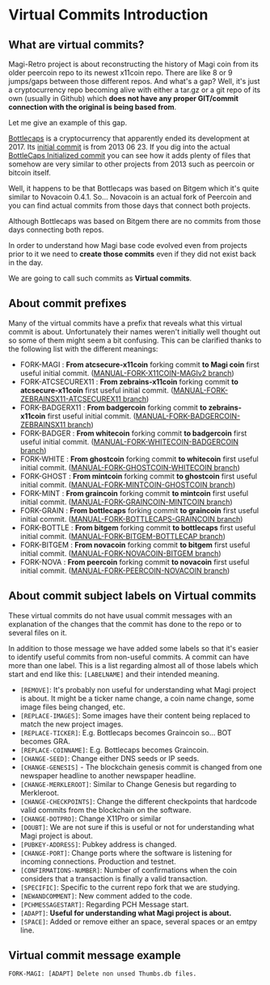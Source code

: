 # Virtual Commits Introduction

## What are virtual commits?

Magi-Retro project is about reconstructing the history of Magi coin from its older peercoin repo to its newest x11coin repo. There are like 8 or 9 jumps/gaps between those different repos. And what's a gap? Well, it's just a cryptocurrency repo becoming alive with either a tar.gz or a git repo of its own (usually in Github) which **does not have any proper GIT/commit connection with the original is being based from**.

Let me give an example of this gap.

[Bottlecaps](https://github.com/magi-retro/bottlecaps/commits/master/) is a cryptocurrency that apparently ended its development at 2017. Its [initial commit](https://github.com/magi-retro/bottlecaps/commits/INITIAL_COMMIT_BRANCH) is from 2013 06 23. If you dig into the actual [BottleCaps Initialized commit](https://github.com/magi-retro/bottlecaps/commit/65c2cc8383ac1ab751bd5fda31f275197bec62e0) you can see how it adds plenty of files that somehow are very similar to other projects from 2013 such as peercoin or bitcoin itself.

Well, it happens to be that Bottlecaps was based on Bitgem which it's quite similar to Novacoin 0.4.1. So... Novacoin is an actual fork of Peercoin and you can find actual commits from those days that connect both projects.

Although Bottlecaps was based on Bitgem there are no commits from those days connecting both repos.

In order to understand how Magi base code evolved even from projects prior to it we need to **create those commits** even if they did not exist back in the day.

We are going to call such commits as **Virtual commits**.

## About commit prefixes

Many of the virtual commits have a prefix that reveals what this virtual commit is about.
Unfortunately their names weren't initially well thought out so some of them might seem a bit confusing.
This can be clarified thanks to the following list with the different meanings:

- FORK-MAGI : **From atcsecure-x11coin** forking commit **to Magi coin** first useful initial commit. ([MANUAL-FORK-X11COIN-MAGIv2 branch](https://github.com/magi-retro/peercoin/commits/MANUAL-FORK-X11COIN-MAGIv2/))
- FORK-ATCSECUREX11 : **From zebrains-x11coin** forking commit **to atcsecure-x11coin** first useful initial commit. ([MANUAL-FORK-ZEBRAINSX11-ATCSECUREX11 branch](https://github.com/magi-retro/peercoin/commits/MANUAL-FORK-ZEBRAINSX11-ATCSECUREX11/))
- FORK-BADGERX11 : **From badgercoin** forking commit **to zebrains-x11coin** first useful initial commit. ([MANUAL-FORK-BADGERCOIN-ZEBRAINSX11 branch](https://github.com/magi-retro/peercoin/commits/MANUAL-FORK-BADGERCOIN-ZEBRAINSX11/))
- FORK-BADGER : **From whitecoin** forking commit **to badgercoin** first useful initial commit. ([MANUAL-FORK-WHITECOIN-BADGERCOIN branch](https://github.com/magi-retro/peercoin/commits/MANUAL-FORK-WHITECOIN-BADGERCOIN/))
- FORK-WHITE : **From ghostcoin** forking commit **to whitecoin** first useful initial commit. ([MANUAL-FORK-GHOSTCOIN-WHITECOIN branch](https://github.com/magi-retro/peercoin/commits/MANUAL-FORK-GHOSTCOIN-WHITECOIN/))
- FORK-GHOST : **From mintcoin** forking commit **to ghostcoin** first useful initial commit. ([MANUAL-FORK-MINTCOIN-GHOSTCOIN branch](https://github.com/magi-retro/peercoin/commits/MANUAL-FORK-MINTCOIN-GHOSTCOIN/))
- FORK-MINT : **From graincoin** forking commit **to mintcoin** first useful initial commit. ([MANUAL-FORK-GRAINCOIN-MINTCOIN branch](https://github.com/magi-retro/peercoin/commits/MANUAL-FORK-GRAINCOIN-MINTCOIN/))
- FORK-GRAIN : **From bottlecaps** forking commit **to graincoin** first useful initial commit. ([MANUAL-FORK-BOTTLECAPS-GRAINCOIN branch](https://github.com/magi-retro/peercoin/commits/MANUAL-FORK-BOTTLECAPS-GRAINCOIN/))
- FORK-BOTTLE : **From bitgem** forking commit **to bottlecaps** first useful initial commit. ([MANUAL-FORK-BITGEM-BOTTLECAP branch](https://github.com/magi-retro/peercoin/commits/MANUAL-FORK-BITGEM-BOTTLECAP/))
- FORK-BITGEM : **From novacoin** forking commit **to bitgem** first useful initial commit. ([MANUAL-FORK-NOVACOIN-BITGEM branch](https://github.com/magi-retro/peercoin/commits/MANUAL-FORK-NOVACOIN-BITGEM/))
- FORK-NOVA : **From peercoin** forking commit **to novacoin** first useful initial commit. ([MANUAL-FORK-PEERCOIN-NOVACOIN branch](https://github.com/magi-retro/peercoin/commits/MANUAL-FORK-PEERCOIN-NOVACOIN/))

## About commit subject labels on Virtual commits

These virtual commits do not have usual commit messages with an explanation of the changes that the commit has done to the repo or to several files on it.

In addition to those message we have added some labels so that it's easier to identify useful commits from non-useful commits.
A commit can have more than one label.
This is a list regarding almost all of those labels which start and end like this: `[LABELNAME]` and their intended meaning.

- `[REMOVE]`: It's probably non useful for understanding what Magi project is about. It might be a ticker name change, a coin name change, some image files being changed, etc.
- `[REPLACE-IMAGES]`: Some images have their content being replaced to match the new project images.
- `[REPLACE-TICKER]`: E.g. Bottlecaps becomes Graincoin so... BOT becomes GRA.
- `[REPLACE-COINNAME]`: E.g. Bottlecaps becomes Graincoin.
- `[CHANGE-SEED]`: Change either DNS seeds or IP seeds.
- `[CHANGE-GENESIS]` - The blockchain genesis commit is changed from one newspaper headline to another newspaper headline.
- `[CHANGE-MERKLEROOT]`: Similar to Change Genesis but regarding to Merkleroot.
- `[CHANGE-CHECKPOINTS]`: Change the different checkpoints that hardcode valid commits from the blockchain on the software.
- `[CHANGE-DOTPRO]`: Change X11Pro or similar
- `[DOUBT]`: We are not sure if this is useful or not for understanding what Magi project is about.
- `[PUBKEY-ADDRESS]`: Pubkey address is changed.
- `[CHANGE-PORT]`: Change ports where the software is listening for incoming connections. Production and testnet.
- `[CONFIRMATIONS-NUMBER]`: Number of confirmations when the coin considers that a transaction is finally a valid transaction.
- `[SPECIFIC]`: Specific to the current repo fork that we are studying.
- `[NEWANDCOMMENT]`: New comment added to the code.
- `[PCHMESSAGESTART]`: Regarding PCH Message start.
- `[ADAPT]`: **Useful for understanding what Magi project is about.**
- `[SPACE]`: Added or remove either an space, several spaces or an emtpy line.

## Virtual commit message example

```
FORK-MAGI: [ADAPT] Delete non unsed Thumbs.db files.
```
